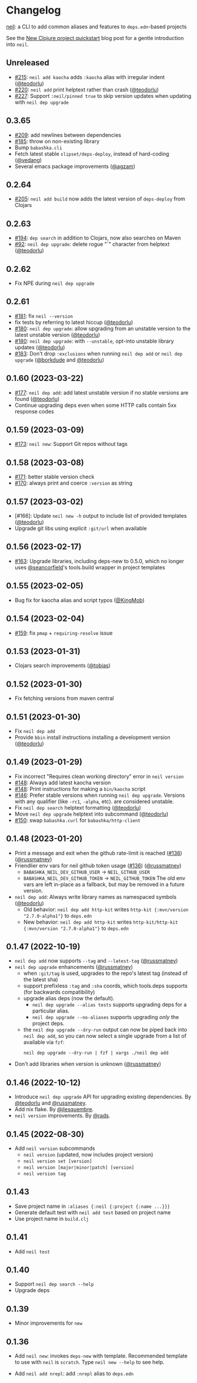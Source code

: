 # Changelog

[neil](https://github.com/babashka/neil): a CLI to add common aliases and features to `deps.edn`-based projects

See the [New Clojure project quickstart](https://blog.michielborkent.nl/new-clojure-project-quickstart.html) blog post for a gentle introduction into `neil`.

## Unreleased

- [#215](https://github.com/babashka/neil/issues/215): `neil add kaocha` adds `:kaocha` alias with irregular indent ([@teodorlu](https://github.com/teodorlu))
- [#220](https://github.com/babashka/neil/issues/220): `neil add` print helptext rather than crash ([@teodorlu](https://github.com/teodorlu))
- [#227](https://github.com/babashka/neil/issues/227): Support `:neil/pinned true` to skip version updates when updating with `neil dep upgrade`

## 0.3.65

- [#209](https://github.com/babashka/neil/issues/209): add newlines between dependencies
- [#185](https://github.com/babashka/neil/issues/185): throw on non-existing library
- Bump `babashka.cli`
- Fetch latest stable `slipset/deps-deploy`, instead of hard-coding ([@vedang](https://github.com/vedang))
- Several emacs package improvements ([@agzam](https://github.com/agzam))

## 0.2.64
- [#205](https://github.com/babashka/neil/issues/205): `neil add build` now adds the latest version of `deps-deploy` from Clojars

## 0.2.63

- [#194](https://github.com/babashka/neil/issues/41): `dep search` in addition to Clojars, now also searches on Maven
- [#92](https://github.com/babashka/neil/issues/180): `neil dep upgrade`: delete rogue "`" character from helptext ([@teodorlu](https://github.com/teodorlu))

## 0.2.62

- Fix NPE during `neil dep upgrade`

## 0.2.61

- [#181](https://github.com/babashka/neil/issues/181): fix `neil --version`
- fix tests by referring to latest hiccup ([@teodorlu](https://github.com/teodorlu))
- [#180](https://github.com/babashka/neil/issues/180): `neil dep upgrade`: allow upgrading from an unstable version to the latest unstable version ([@teodorlu](https://github.com/teodorlu))
- [#180](https://github.com/babashka/neil/issues/180): `neil dep upgrade`: with `--unstable`, opt-into unstable library updates ([@teodorlu](https://github.com/teodorlu))
- [#183](https://github.com/babashka/neil/issues/183): Don't drop `:exclusions` when running `neil dep add` or `neil dep upgrade` ([@borkdude](https://github.com/borkdude) and [@teodorlu](https://github.com/teodorlu))

## 0.1.60 (2023-03-22)

- [#177](https://github.com/babashka/neil/issues/177): `neil dep add`: add latest unstable version if no stable versions are found ([@teodorlu](https://github.com/teodorlu))
- Continue upgrading deps even when some HTTP calls contain 5xx response codes

## 0.1.59 (2023-03-09)

- [#173](https://github.com/babashka/neil/issues/173): `neil new`: Support Git repos without tags

## 0.1.58 (2023-03-08)

- [#171](https://github.com/babashka/neil/issues/171): better stable version check
- [#170](https://github.com/babashka/neil/issues/170): always print and coerce `:version` as string

## 0.1.57 (2023-03-02)

- [#166]: Update `neil new -h` output to include list of provided templates ([@teodorlu](https://github.com/teodorlu))
- Upgrade git libs using explicit `:git/url` when available

## 0.1.56 (2023-02-17)

- [#163](https://github.com/babashka/neil/issues/163): Upgrade libraries, including deps-new to 0.5.0, which no longer uses [@seancorfield](https://github.com/seancorfield)'s tools.build wrapper in project templates

## 0.1.55 (2023-02-05)

- Bug fix for kaocha alias and script typos ([@KingMob](https://github.com/KingMob))

## 0.1.54 (2023-02-04)

- [#159](https://github.com/babashka/neil/issues/159): fix `pmap` + `requiring-resolve` issue

## 0.1.53 (2023-01-31)

- Clojars search improvements ([@tobias](https://github.com/tobias))

## 0.1.52 (2023-01-30)

- Fix fetching versions from maven central

## 0.1.51 (2023-01-30)

- Fix `neil dep add`
- Provide `bbin` install instructions installing a development version ([@teodorlu](https://github.com/teodorlu))

## 0.1.49 (2023-01-29)

- Fix incorrect "Requires clean working directory" error in `neil version`
- [#148](https://github.com/babashka/neil/issues/148): Always add latest kaocha version
- [#148](https://github.com/babashka/neil/issues/148): Print instructions for making a `bin/kaocha` script
- [#146](https://github.com/babashka/neil/issues/146): Prefer stable versions when running `neil dep upgrade`. Versions with any qualifier (like `-rc1`, `-alpha`, etc). are considered unstable.
- Fix `neil dep search` helptext formatting ([@teodorlu](https://github.com/teodorlu))
- Move `neil dep upgrade` helptext into subcommand ([@teodorlu](https://github.com/teodorlu))
- [#150](https://github.com/babashka/neil/issues/150): swap `babashka.curl` for `babashka/http-client`

## 0.1.48 (2023-01-20)

- Print a message and exit when the github rate-limit is reached ([#136](https://github.com/babashka/neil/issues/136)) ([@russmatney](https://github.com/russmatney))
- Friendlier env vars for neil github token usage ([#136](https://github.com/babashka/neil/issues/136)) ([@russmatney](https://github.com/russmatney))
  - `BABASHKA_NEIL_DEV_GITHUB_USER` -> `NEIL_GITHUB_USER`
  - `BABASHKA_NEIL_DEV_GITHUB_TOKEN` -> `NEIL_GITHUB_TOKEN`
  The old env vars are left in-place as a fallback, but may be removed in a future version.
- `neil dep add`: Always write library names as namespaced symbols ([@teodorlu](https://github.com/teodorlu))
  - Old behavior: `neil dep add http-kit` writes `http-kit {:mvn/version "2.7.0-alpha1"}` to `deps.edn`
  - New behavior: `neil dep add http-kit` writes `http-kit/http-kit {:mvn/version "2.7.0-alpha1"}` to `deps.edn`

## 0.1.47 (2022-10-19)

- `neil dep add` now supports `--tag` and `--latest-tag` ([@russmatney](https://github.com/russmatney))
- `neil dep upgrade` enhancements ([@russmatney](https://github.com/russmatney))
  - when `:git/tag` is used, upgrades to the repo's latest tag (instead of the latest sha)
  - support prefixless `:tag` and `:sha` coords, which tools.deps supports (for backwards compatibility)
  - upgrade alias deps (now the default).
    - `neil dep upgrade --alias tests` supports upgrading deps for a particular alias.
    - `neil dep upgrade --no-aliases` supports upgrading _only_ the project deps.
  - the `neil dep upgrade --dry-run` output can now be piped back into `neil dep
    add`, so you can now select a single upgrade from a list of available via `fzf`:
    ```
    neil dep upgrade --dry-run | fzf | xargs ./neil dep add
    ```
- Don't add libraries when version is unknown ([@russmatney](https://github.com/russmatney))

## 0.1.46 (2022-10-12)

- Introduce `neil dep upgrade` API for upgrading existing dependencies. By [@teodorlu](https://github.com/teodorlu) and [@russmatney](https://github.com/russmatney).
- Add nix flake. By [@jlesquembre](https://github.com/jlesquembre).
- `neil version` improvements. By [@rads](https://github.com/rads).

## 0.1.45 (2022-08-30)

- Add `neil version` subcommands
  - `neil version` (updated, now includes project version)
  - `neil version set [version]`
  - `neil version [major|minor|patch] [version]`
  - `neil version tag`

## 0.1.43

- Save project name in `:aliases {:neil {:project {:name ...}}}`
- Generate default test with `neil add test` based on project name
- Use project name in `build.clj`

## 0.1.41

- Add `neil test`

## 0.1.40

- Support `neil dep search --help`
- Upgrade deps

## 0.1.39

- Minor improvements for `new`

## 0.1.36

- Add `neil new`: invokes `deps-new` with template. Recommended template to use with `neil` is `scratch`. Type `neil new --help` to see help.

- Add `neil add nrepl`: add `:nrepl` alias to `deps.edn`
